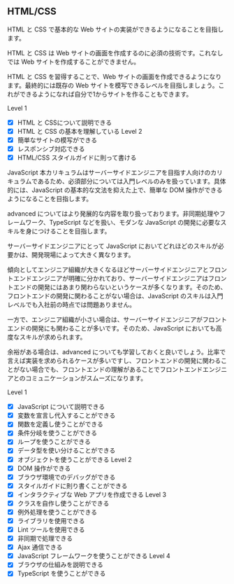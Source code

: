 ## HTML/CSS
HTML と CSS で基本的な Web サイトの実装ができるようになることを目指します。

HTML と CSS は Web サイトの画面を作成するのに必須の技術です。これなしでは Web サイトを作成することができません。

HTML と CSS を習得することで、Web サイトの画面を作成できるようになります。最終的には既存の Web サイトを模写できるレベルを目指しましょう。これができるようになれば自分で1からサイトを作ることもできます。

Level 1
 - [x] HTML と CSSについて説明できる
 - [x] HTML と CSS の基本を理解している
Level 2
 - [x] 簡単なサイトの模写ができる
 - [x] レスポンシブ対応できる
 - [x] HTML/CSS スタイルガイドに則って書ける

 JavaScript
本カリキュラムはサーバーサイドエンジニアを目指す人向けのカリキュラムであるため、必須部分については入門レベルのみを扱っています。具体的には、JavaScript の基本的な文法を抑えた上で、簡単な DOM 操作ができるようになることを目指します。

advanced についてはより発展的な内容を取り扱っております。非同期処理やフレームワーク、TypeScript などを扱い、モダンな JavaScript の開発に必要なスキルを身につけることを目指します。

サーバーサイドエンジニアにとって JavaScript においてどれほどのスキルが必要かは、開発現場によって大きく異なります。

傾向としてエンジニア組織が大きくなるほどサーバーサイドエンジニアとフロントエンドエンジニアが明確に分かれており、サーバーサイドエンジニアはフロントエンドの開発にはあまり関わらないというケースが多くなります。そのため、フロントエンドの開発に関わることがない場合は、JavaScript のスキルは入門レベルでも入社前の時点では問題ありません。

一方で、エンジニア組織が小さい場合は、サーバーサイドエンジニアがフロントエンドの開発にも関わることが多いです。そのため、JavaScript においても高度なスキルが求められます。

余裕がある場合は、advanced についても学習しておくと良いでしょう。比率で言えば実装を求められるケースが多いですし、フロントエンドの開発に関わることがない場合でも、フロントエンドの理解があることでフロントエンドエンジニアとのコミュニケーションがスムーズになります。

Level 1
 - [x] JavaScript について説明できる
 - [x] 変数を宣言し代入することができる
 - [x] 関数を定義し使うことができる
 - [x] 条件分岐を使うことができる
 - [x] ループを使うことができる
 - [x] データ型を使い分けることができる
 - [x] オブジェクトを使うことができる
Level 2
 - [x] DOM 操作ができる
 - [x] ブラウザ環境でのデバッグができる
 - [x] スタイルガイドに則り書くことができる
 - [x] インタラクティブな Web アプリを作成できる
Level 3
 - [x] クラスを自作し使うことができる
 - [x] 例外処理を使うことができる
 - [x] ライブラリを使用できる
 - [x] Lint ツールを使用できる
 - [x] 非同期で処理できる
 - [x] Ajax 通信できる
 - [x] JavaScript フレームワークを使うことができる
Level 4
 - [x] ブラウザの仕組みを説明できる
 - [x] TypeScript を使うことができる